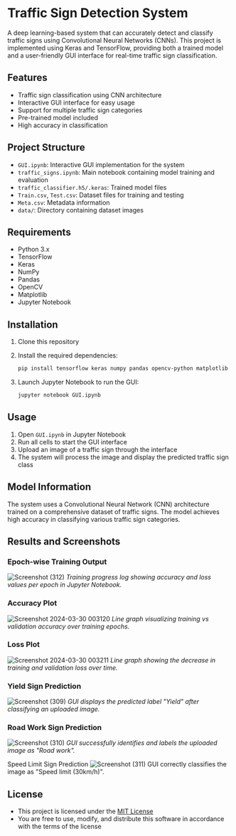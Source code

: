 # Traffic Sign Detection System

A deep learning-based system that can accurately detect and classify traffic signs using Convolutional Neural Networks (CNNs). This project is implemented using Keras and TensorFlow, providing both a trained model and a user-friendly GUI interface for real-time traffic sign classification.

## Features

- Traffic sign classification using CNN architecture
- Interactive GUI interface for easy usage
- Support for multiple traffic sign categories
- Pre-trained model included
- High accuracy in classification

## Project Structure

- `GUI.ipynb`: Interactive GUI implementation for the system
- `traffic_signs.ipynb`: Main notebook containing model training and evaluation
- `traffic_classifier.h5/.keras`: Trained model files
- `Train.csv`, `Test.csv`: Dataset files for training and testing
- `Meta.csv`: Metadata information
- `data/`: Directory containing dataset images

## Requirements

- Python 3.x
- TensorFlow
- Keras
- NumPy
- Pandas
- OpenCV
- Matplotlib
- Jupyter Notebook

## Installation

1. Clone this repository

2. Install the required dependencies:
   ```bash
   pip install tensorflow keras numpy pandas opencv-python matplotlib jupyter
   ```
   
3. Launch Jupyter Notebook to run the GUI:
   ```bash
   jupyter notebook GUI.ipynb
   ```

## Usage

1. Open `GUI.ipynb` in Jupyter Notebook
2. Run all cells to start the GUI interface
3. Upload an image of a traffic sign through the interface
4. The system will process the image and display the predicted traffic sign class

## Model Information

The system uses a Convolutional Neural Network (CNN) architecture trained on a comprehensive dataset of traffic signs. The model achieves high accuracy in classifying various traffic sign categories.

## Results and Screenshots

### Epoch-wise Training Output
![Screenshot (312)](https://github.com/ayus1234/Traffic_Sign_Detection_System/assets/107507481/db779b23-5a8f-4c40-9964-20b2cbcc22d2)
*Training progress log showing accuracy and loss values per epoch in Jupyter Notebook.*

### Accuracy Plot
![Screenshot 2024-03-30 003120](https://github.com/ayus1234/Traffic_Sign_Detection_System/assets/107507481/fc944e83-f7c8-41e7-ae90-e380e4e5f12d)
*Line graph visualizing training vs validation accuracy over training epochs.*

### Loss Plot
![Screenshot 2024-03-30 003211](https://github.com/ayus1234/Traffic_Sign_Detection_System/assets/107507481/9f7d4c5f-7df4-49aa-b08f-2b8ec7e411d6)
*Line graph showing the decrease in training and validation loss over time.*

### Yield Sign Prediction
![Screenshot (309)](https://github.com/ayus1234/Traffic_Sign_Detection_System/assets/107507481/6305f186-944c-47e6-907c-58a30b2623e2)
*GUI displays the predicted label "Yield" after classifying an uploaded image.*

### Road Work Sign Prediction
![Screenshot (310)](https://github.com/ayus1234/Traffic_Sign_Detection_System/assets/107507481/d66c2b6c-fefb-4b5f-bf70-5096424e111d)
*GUI successfully identifies and labels the uploaded image as "Road work".*

Speed Limit Sign Prediction
![Screenshot (311)](https://github.com/ayus1234/Traffic_Sign_Detection_System/assets/107507481/8a70bee6-24f2-404b-861a-9235846f7db5)
GUI correctly classifies the image as "Speed limit (30km/h)".

## License

- This project is licensed under the [MIT License](LICENSE)
- You are free to use, modify, and distribute this software in accordance with the terms of the license
